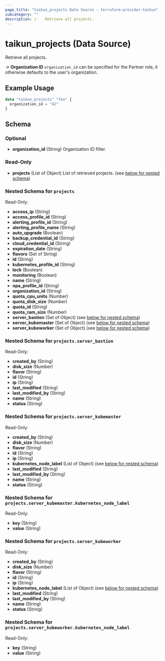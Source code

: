 ```yaml
---
page_title: "taikun_projects Data Source - terraform-provider-taikun"
subcategory: ""
description: |-   Retrieve all projects.
---
```


# taikun_projects (Data Source)

Retrieve all projects.

-> **Organization ID** `organization_id` can be specified for the Partner role, it otherwise defaults to the user's organization.

## Example Usage

```terraform
data "taikun_projects" "foo" {
  organization_id = "42"
}
```

<!-- schema generated by tfplugindocs -->
## Schema

### Optional

- **organization_id** (String) Organization ID filter.

### Read-Only

- **projects** (List of Object) List of retrieved projects. (see [below for nested schema](#nestedatt--projects))

<a id="nestedatt--projects"></a>
### Nested Schema for `projects`

Read-Only:

- **access_ip** (String)
- **access_profile_id** (String)
- **alerting_profile_id** (String)
- **alerting_profile_name** (String)
- **auto_upgrade** (Boolean)
- **backup_credential_id** (String)
- **cloud_credential_id** (String)
- **expiration_date** (String)
- **flavors** (Set of String)
- **id** (String)
- **kubernetes_profile_id** (String)
- **lock** (Boolean)
- **monitoring** (Boolean)
- **name** (String)
- **opa_profile_id** (String)
- **organization_id** (String)
- **quota_cpu_units** (Number)
- **quota_disk_size** (Number)
- **quota_id** (String)
- **quota_ram_size** (Number)
- **server_bastion** (Set of Object) (see [below for nested schema](#nestedobjatt--projects--server_bastion))
- **server_kubemaster** (Set of Object) (see [below for nested schema](#nestedobjatt--projects--server_kubemaster))
- **server_kubeworker** (Set of Object) (see [below for nested schema](#nestedobjatt--projects--server_kubeworker))

<a id="nestedobjatt--projects--server_bastion"></a>
### Nested Schema for `projects.server_bastion`

Read-Only:

- **created_by** (String)
- **disk_size** (Number)
- **flavor** (String)
- **id** (String)
- **ip** (String)
- **last_modified** (String)
- **last_modified_by** (String)
- **name** (String)
- **status** (String)


<a id="nestedobjatt--projects--server_kubemaster"></a>
### Nested Schema for `projects.server_kubemaster`

Read-Only:

- **created_by** (String)
- **disk_size** (Number)
- **flavor** (String)
- **id** (String)
- **ip** (String)
- **kubernetes_node_label** (List of Object) (see [below for nested schema](#nestedobjatt--projects--server_kubemaster--kubernetes_node_label))
- **last_modified** (String)
- **last_modified_by** (String)
- **name** (String)
- **status** (String)

<a id="nestedobjatt--projects--server_kubemaster--kubernetes_node_label"></a>
### Nested Schema for `projects.server_kubemaster.kubernetes_node_label`

Read-Only:

- **key** (String)
- **value** (String)



<a id="nestedobjatt--projects--server_kubeworker"></a>
### Nested Schema for `projects.server_kubeworker`

Read-Only:

- **created_by** (String)
- **disk_size** (Number)
- **flavor** (String)
- **id** (String)
- **ip** (String)
- **kubernetes_node_label** (List of Object) (see [below for nested schema](#nestedobjatt--projects--server_kubeworker--kubernetes_node_label))
- **last_modified** (String)
- **last_modified_by** (String)
- **name** (String)
- **status** (String)

<a id="nestedobjatt--projects--server_kubeworker--kubernetes_node_label"></a>
### Nested Schema for `projects.server_kubeworker.kubernetes_node_label`

Read-Only:

- **key** (String)
- **value** (String)


